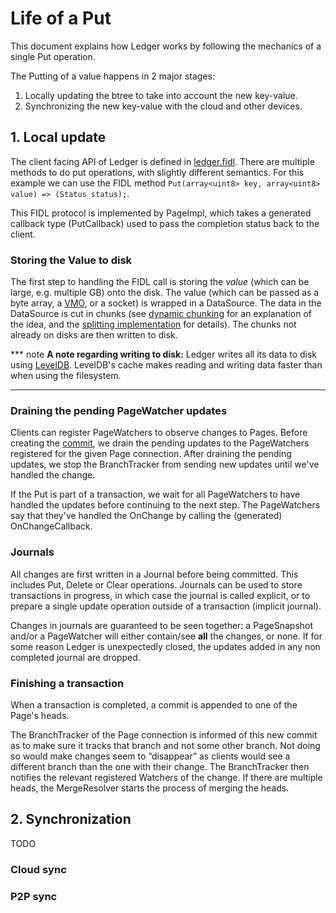 # Life of a Put

This document explains how Ledger works by following the mechanics of a single
Put operation.

The Putting of a value happens in 2 major stages:
1. Locally updating the btree to take into account the new key-value.
2. Synchronizing the new key-value with the cloud and other devices.

## 1. Local update
The client facing API of Ledger is defined in [ledger.fidl].
There are multiple methods to do put operations, with slightly different
semantics. For this example we can use the FIDL method
``Put(array<uint8> key, array<uint8> value) => (Status status);``.

This FIDL protocol is implemented by PageImpl, which takes a generated callback
type (PutCallback) used to pass the completion status back to the client.

### Storing the Value to disk
The first step to handling the FIDL call is storing the *value* (which can be
large, e.g. multiple GB) onto the disk. The value (which can be passed as a byte
array, a [VMO], or a socket) is wrapped in a DataSource.
The data in the DataSource is cut in chunks (see [dynamic chunking] for an
explanation of the idea, and the [splitting implementation] for details).
The chunks not already on disks are then written to disk.

*** note
**A note regarding writing to disk:** Ledger writes all its data to disk using
[LevelDB]. LevelDB's cache makes reading and writing data faster than when using
the filesystem.
***

### Draining the pending PageWatcher updates
Clients can register PageWatchers to observe changes to Pages. Before creating
the [commit], we drain the pending updates to the PageWatchers registered for
the given Page connection. After draining the pending updates, we stop the
BranchTracker from sending new updates until we've handled the change.

If the Put is part of a transaction, we wait for all PageWatchers to have
handled the updates before continuing to the next step. The PageWatchers say
that they've handled the OnChange by calling the (generated) OnChangeCallback.

### Journals
All changes are first written in a Journal before being committed. This includes
Put, Delete or Clear operations. Journals can be used to store transactions in
progress, in which case the journal is called explicit, or to prepare a single
update operation outside of a transaction (implicit journal).

Changes in journals are guaranteed to be seen together: a PageSnapshot and/or a
PageWatcher will either contain/see **all** the changes, or none. If for some
reason Ledger is unexpectedly closed, the updates added in any non completed
journal are dropped.

### Finishing a transaction
When a transaction is completed, a commit is appended to one of the Page's
heads.

The BranchTracker of the Page connection is informed of this new commit as to
make sure it tracks that branch and not some other branch. Not doing so would
make changes seem to “disappear” as clients would see a different branch than
the one with their change. The BranchTracker then notifies the relevant
registered Watchers of the change.
If there are multiple heads, the MergeResolver starts the process of merging the
heads.

## 2. Synchronization
TODO
### Cloud sync
### P2P sync

[ledger.fidl]: /peridot/public/fidl/fuchsia.ledger/ledger.fidl
[VMO]: https://fuchsia.googlesource.com/fuchsia/+/master/zircon/docs/objects/vm_object.md
[dynamic chunking]: https://github.com/YADL/yadl/wiki/Rabin-Karp-for-Variable-Chunking
[splitting implementation]: /src/ledger/bin/storage/impl/split.cc
[LevelDB]: https://en.wikipedia.org/wiki/LevelDB
[commit]: architecture.md#storage

